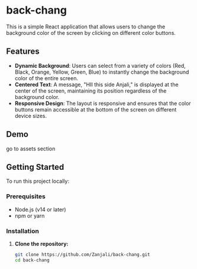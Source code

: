 # back-chang


This is a simple React application that allows users to change the background color of the screen by clicking on different color buttons.

## Features

- **Dynamic Background**: Users can select from a variety of colors (Red, Black, Orange, Yellow, Green, Blue) to instantly change the background color of the entire screen.
- **Centered Text**: A message, "HII this side Anjali," is displayed at the center of the screen, maintaining its position regardless of the background color.
- **Responsive Design**: The layout is responsive and ensures that the color buttons remain accessible at the bottom of the screen on different device sizes.

## Demo
go to assets section



## Getting Started

To run this project locally:

### Prerequisites

- Node.js (v14 or later)
- npm or yarn

### Installation

1. **Clone the repository:**

   ```bash
   git clone https://github.com/Zanjali/back-chang.git
   cd back-chang

